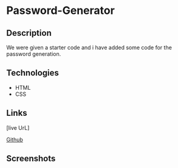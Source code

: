 # Password-Generator

## Description
We were given a starter code and i have added some code for the password generation.

## Technologies
* HTML
* CSS



## Links 


[live UrL]

[Github](https://github.com/sunainaojha/Password-Generator)



## Screenshots

